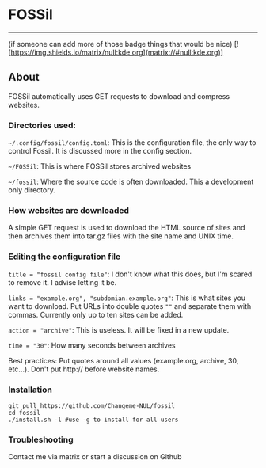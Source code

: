 # FOSSil 
---
(if someone can add more of those badge things that would be nice)
[![https://img.shields.io/matrix/null:kde.org](matrix://#null:kde.org)]

## About
FOSSil automatically uses GET requests to download and compress websites.

### Directories used:

`~/.config/fossil/config.toml`: This is the configuration file, the only way to control Fossil. It is discussed more in the config section.

`~/FOSSil`: This is where FOSSil stores archived websites

`~/fossil`: Where the source code is often downloaded. This a development only directory.

### How websites are downloaded
A simple GET request is used to download the HTML source of sites and then archives them into tar.gz files with the site name and UNIX time.

### Editing the configuration file

``title = "fossil config file"``: I don't know what this does, but I'm scared to remove it. I advise letting it be.

`links = "example.org", "subdomian.example.org"`: This is what sites you want to download. Put URLs into double quotes `""` and separate them with commas. Currently only up to ten sites can be added.

`action = "archive"`: This is useless. It will be fixed in a new update. 

`time = "30"`: How many seconds between archives

Best practices: Put quotes around all values (example.org, archive, 30, etc...). Don't put http:// before website names.

### Installation

```
git pull https://github.com/Changeme-NUL/fossil
cd fossil
./install.sh -l #use -g to install for all users
```

### Troubleshooting
Contact me via matrix or start a discussion on Github
